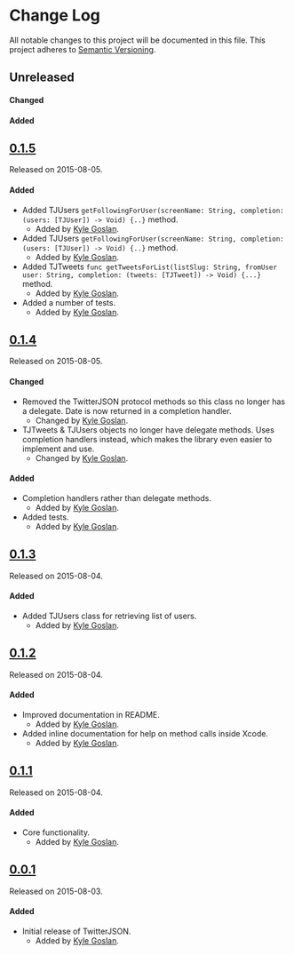 # Change Log
All notable changes to this project will be documented in this file.
This project adheres to [Semantic Versioning](http://semver.org/).

## Unreleased
#### Changed
#### Added

## [0.1.5](https://github.com/KyleGoslan/TwitterJSON/releases/tag/0.1.4)
Released on 2015-08-05.

#### Added
- Added TJUsers `getFollowingForUser(screenName: String, completion: (users: [TJUser]) -> Void) {..}` method.
    - Added by [Kyle Goslan](https://github.com/KyleGoslan).
- Added TJUsers `getFollowingForUser(screenName: String, completion: (users: [TJUser]) -> Void) {..}` method.
    - Added by [Kyle Goslan](https://github.com/KyleGoslan).
- Added TJTweets `func getTweetsForList(listSlug: String, fromUser user: String, completion: (tweets: [TJTweet]) -> Void) {...}` method.
    - Added by [Kyle Goslan](https://github.com/KyleGoslan).
- Added a number of tests.
    - Added by [Kyle Goslan](https://github.com/KyleGoslan).

## [0.1.4](https://github.com/KyleGoslan/TwitterJSON/releases/tag/0.1.4)
Released on 2015-08-05.

#### Changed
- Removed the TwitterJSON protocol methods so this class no longer has a delegate. Date is now returned in a completion handler.
    - Changed by [Kyle Goslan](https://github.com/KyleGoslan).
- TJTweets & TJUsers objects no longer have delegate methods. Uses completion handlers instead, which makes the library even easier to implement and use.
    - Changed by [Kyle Goslan](https://github.com/KyleGoslan).
    
#### Added
- Completion handlers rather than delegate methods.
    - Added by [Kyle Goslan](https://github.com/KyleGoslan).
- Added tests.
    - Added by [Kyle Goslan](https://github.com/KyleGoslan).

## [0.1.3](https://github.com/KyleGoslan/TwitterJSON/releases/tag/0.1.3)
Released on 2015-08-04.

#### Added
- Added TJUsers class for retrieving list of users.
  - Added by [Kyle Goslan](https://github.com/KyleGoslan).


## [0.1.2](https://github.com/KyleGoslan/TwitterJSON/releases/tag/0.1.2)
Released on 2015-08-04.

#### Added
- Improved documentation in README.
  - Added by [Kyle Goslan](https://github.com/KyleGoslan).
- Added inline documentation for help on method calls inside Xcode.
  - Added by [Kyle Goslan](https://github.com/KyleGoslan).
  
## [0.1.1](https://github.com/KyleGoslan/TwitterJSON/releases/tag/0.1.1)
Released on 2015-08-04.

#### Added
- Core functionality.
  - Added by [Kyle Goslan](https://github.com/KyleGoslan).

## [0.0.1](https://github.com/KyleGoslan/TwitterJSON/releases/tag/0.0.1)
Released on 2015-08-03.

#### Added
- Initial release of TwitterJSON.
  - Added by [Kyle Goslan](https://github.com/KyleGoslan).